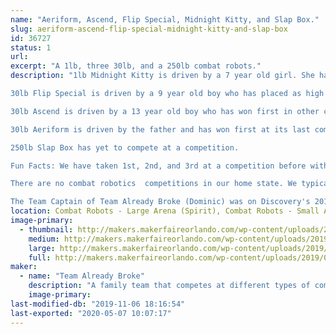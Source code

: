 ```yaml
---
name: "Aeriform, Ascend, Flip Special, Midnight Kitty, and Slap Box."
slug: aeriform-ascend-flip-special-midnight-kitty-and-slap-box
id: 36727
status: 1
url: 
excerpt: "A 1lb, three 30lb, and a 250lb combat robots."
description: "1lb Midnight Kitty is driven by a 7 year old girl. She has placed as high as 3rd in a competition.

30lb Flip Special is driven by a 9 year old boy who has placed as high as 2nd in competition.

30lb Ascend is driven by a 13 year old boy who has won first in other classes.

30lb Aeriform is driven by the father and has won first at its last competition.

250lb Slap Box has yet to compete at a competition.

Fun Facts: We have taken 1st, 2nd, and 3rd at a competition before with almost 20 registered robots.

There are no combat robotics  competitions in our home state. We typically travel through multiple states to compete.

The Team Captain of Team Already Broke (Dominic) was on Discovery's 2019 Season of BattleBots. He was the driver for the red Gemini robot named \"Fred\"."
location: Combat Robots - Large Arena (Spirit), Combat Robots - Small Arena (Spirit)
image-primary:
  - thumbnail: http://makers.makerfaireorlando.com/wp-content/uploads/2019/08/Resized_20190217_184202-150x150.jpg
    medium: http://makers.makerfaireorlando.com/wp-content/uploads/2019/08/Resized_20190217_184202-300x188.jpg
    large: http://makers.makerfaireorlando.com/wp-content/uploads/2019/08/Resized_20190217_184202-1024x643.jpg
    full: http://makers.makerfaireorlando.com/wp-content/uploads/2019/08/Resized_20190217_184202.jpg
maker:
  - name: "Team Already Broke"
    description: "A family team that competes at different types of competitions."
    image-primary: 
last-modified-db: "2019-11-06 18:16:54"
last-exported: "2020-05-07 10:07:17"
---
```

